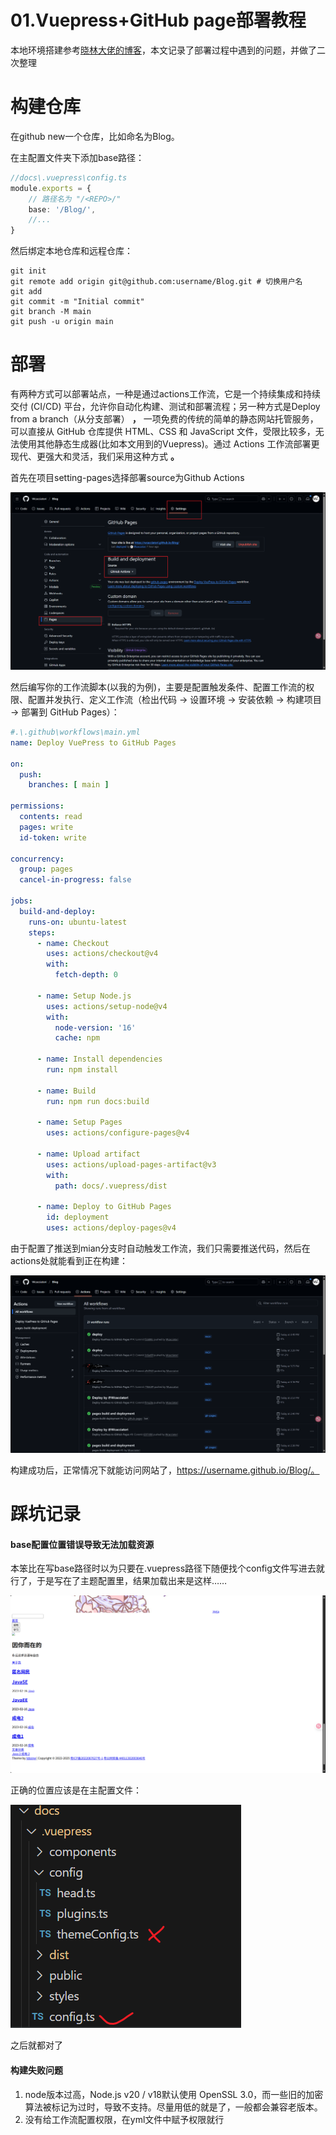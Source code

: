 # 01.Vuepress+GitHub page部署教程

本地环境搭建参考[晓林大佬的博客](https://www.peterjxl.com/Blog/)，本文记录了部署过程中遇到的问题，并做了二次整理

# 构建仓库

在github new一个仓库，比如命名为Blog。

在主配置文件夹下添加base路径：

```ts
//docs\.vuepress\config.ts
module.exports = {
    // 路径名为 "/<REPO>/"
    base: '/Blog/',
    //...
}
```

然后绑定本地仓库和远程仓库：

```shell
git init
git remote add origin git@github.com:username/Blog.git # 切换用户名
git add
git commit -m "Initial commit"
git branch -M main
git push -u origin main
```

# 部署

有两种方式可以部署站点，一种是通过actions工作流，它是一个持续集成和持续交付 (CI/CD) 平台，允许你自动化构建、测试和部署流程；另一种方式是Deploy from a branch（从分支部署） **，** 一项免费的传统的简单的静态网站托管服务，可以直接从 GitHub 仓库提供 HTML、CSS 和 JavaScript 文件，受限比较多，无法使用其他静态生成器(比如本文用到的Vuepress)。通过 Actions 工作流部署更现代、更强大和灵活，我们采用这种方式 **。**

首先在项目setting-pages选择部署source为Github Actions

![image](https://raw.githubusercontent.com/Wcacciatori/imgs/main/imgs/20251029195233195.png)

然后编写你的工作流脚本(以我的为例)，主要是配置触发条件、配置工作流的权限、配置并发执行、定义工作流（检出代码 → 设置环境 → 安装依赖 → 构建项目 → 部署到 GitHub Pages）：

```yml
#.\.github\workflows\main.yml 
name: Deploy VuePress to GitHub Pages

on:
  push:
    branches: [ main ]

permissions:
  contents: read
  pages: write
  id-token: write

concurrency:
  group: pages
  cancel-in-progress: false

jobs:
  build-and-deploy:
    runs-on: ubuntu-latest
    steps:
      - name: Checkout
        uses: actions/checkout@v4
        with:
          fetch-depth: 0
          
      - name: Setup Node.js
        uses: actions/setup-node@v4
        with:
          node-version: '16'
          cache: npm
          
      - name: Install dependencies
        run: npm install
        
      - name: Build
        run: npm run docs:build
        
      - name: Setup Pages
        uses: actions/configure-pages@v4
        
      - name: Upload artifact
        uses: actions/upload-pages-artifact@v3
        with:
          path: docs/.vuepress/dist
          
      - name: Deploy to GitHub Pages
        id: deployment
        uses: actions/deploy-pages@v4
```

由于配置了推送到mian分支时自动触发工作流，我们只需要推送代码，然后在actions处就能看到正在构建：

![image](https://raw.githubusercontent.com/Wcacciatori/imgs/main/imgs/20251029195246668.png)

构建成功后，正常情况下就能访问网站了，https://username.github.io/Blog/。

# 踩坑记录

#### base配置位置错误导致无法加载资源

本笨比在写base路径时以为只要在.vuepress路径下随便找个config文件写进去就行了，于是写在了主题配置里，结果加载出来是这样……

![image](https://raw.githubusercontent.com/Wcacciatori/imgs/main/imgs/20251029195251604.png)

正确的位置应该是在主配置文件：

![image](https://raw.githubusercontent.com/Wcacciatori/imgs/main/imgs/20251029195314182.png)

之后就都对了

#### 构建失败问题

1. node版本过高，Node.js v20 / v18默认使用 OpenSSL 3.0，而一些旧的加密算法被标记为过时，导致不支持。尽量用低的就是了，一般都会兼容老版本。
2. 没有给工作流配置权限，在yml文件中赋予权限就行
